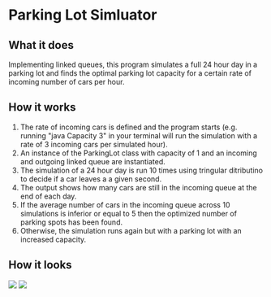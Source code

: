# Parking Lot Simluator

## What it does
Implementing linked queues, this program simulates a full 24 hour day in a parking lot and finds the optimal parking lot capacity for a certain rate of incoming number of cars per hour. 

## How it works
1. The rate of incoming cars is defined and the program starts (e.g. running "java Capacity 3" in your terminal will run the simulation with a rate of 3 incoming cars per simulated hour).
2. An instance of the ParkingLot class with capacity of 1 and an incoming and outgoing linked queue are instantiated.
3. The simulation of a 24 hour day is run 10 times using tringular ditributino to decide if a car leaves a a given second.
4. The output shows how many cars are still in the incoming queue at the end of each day.
5. If the average number of cars in the incoming queue across 10 simulations is inferior or equal to 5 then the optimized number of parking spots has been found.
6. Otherwise, the simulation runs again but with a parking lot with an increased capacity.

## How it looks
![](outputs/01.png)
![](outputs/02.png)
